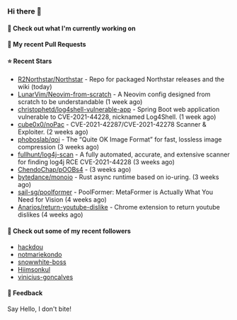 ### Hi there 👋

#### 👷 Check out what I'm currently working on

#### 🔨 My recent Pull Requests


#### ⭐ Recent Stars

- [R2Northstar/Northstar](https://github.com/R2Northstar/Northstar) - Repo for packaged Northstar releases and the wiki (today)
- [LunarVim/Neovim-from-scratch](https://github.com/LunarVim/Neovim-from-scratch) - A Neovim config designed from scratch to be understandable (1 week ago)
- [christophetd/log4shell-vulnerable-app](https://github.com/christophetd/log4shell-vulnerable-app) - Spring Boot web application vulnerable to CVE-2021-44228, nicknamed Log4Shell. (1 week ago)
- [cube0x0/noPac](https://github.com/cube0x0/noPac) - CVE-2021-42287/CVE-2021-42278 Scanner &amp; Exploiter. (2 weeks ago)
- [phoboslab/qoi](https://github.com/phoboslab/qoi) - The “Quite OK Image Format” for fast, lossless image compression (3 weeks ago)
- [fullhunt/log4j-scan](https://github.com/fullhunt/log4j-scan) - A fully automated, accurate, and extensive scanner for finding log4j RCE CVE-2021-44228  (3 weeks ago)
- [ChendoChap/pOOBs4](https://github.com/ChendoChap/pOOBs4) -  (3 weeks ago)
- [bytedance/monoio](https://github.com/bytedance/monoio) - Rust async runtime based on io-uring. (3 weeks ago)
- [sail-sg/poolformer](https://github.com/sail-sg/poolformer) - PoolFormer: MetaFormer is Actually What You Need for Vision (4 weeks ago)
- [Anarios/return-youtube-dislike](https://github.com/Anarios/return-youtube-dislike) - Chrome extension to return youtube dislikes (4 weeks ago)

#### 👯 Check out some of my recent followers

- [hackdou](https://github.com/hackdou)
- [notmariekondo](https://github.com/notmariekondo)
- [snowwhite-boss](https://github.com/snowwhite-boss)
- [Hiimsonkul](https://github.com/Hiimsonkul)
- [vinicius-goncalves](https://github.com/vinicius-goncalves)

#### 💬 Feedback

Say Hello, I don't bite!